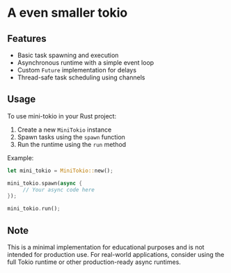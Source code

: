 # A even smaller tokio

## Features

- Basic task spawning and execution
- Asynchronous runtime with a simple event loop
- Custom `Future` implementation for delays
- Thread-safe task scheduling using channels

## Usage

To use mini-tokio in your Rust project:

1. Create a new `MiniTokio` instance
2. Spawn tasks using the `spawn` function
3. Run the runtime using the `run` method

Example:

```rust
let mini_tokio = MiniTokio::new();

mini_tokio.spawn(async {
	 // Your async code here
});

mini_tokio.run();
```

## Note

This is a minimal implementation for educational purposes and is not intended for production use. For real-world applications, consider using the full Tokio runtime or other production-ready async runtimes.
